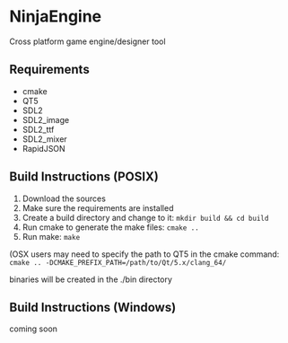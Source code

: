 # NinjaEngine
Cross platform game engine/designer tool

## Requirements
* cmake
* QT5
* SDL2
* SDL2_image
* SDL2_ttf
* SDL2_mixer
* RapidJSON
 
## Build Instructions (POSIX)
1. Download the sources
2. Make sure the requirements are installed
3. Create a build directory and change to it: `mkdir build && cd build`
4. Run cmake to generate the make files: `cmake ..`
5. Run make: `make`

(OSX users may need to specify the path to QT5 in the cmake command:
`cmake .. -DCMAKE_PREFIX_PATH=/path/to/Qt/5.x/clang_64/`

binaries will be created in the ./bin directory

## Build Instructions (Windows)
coming soon
